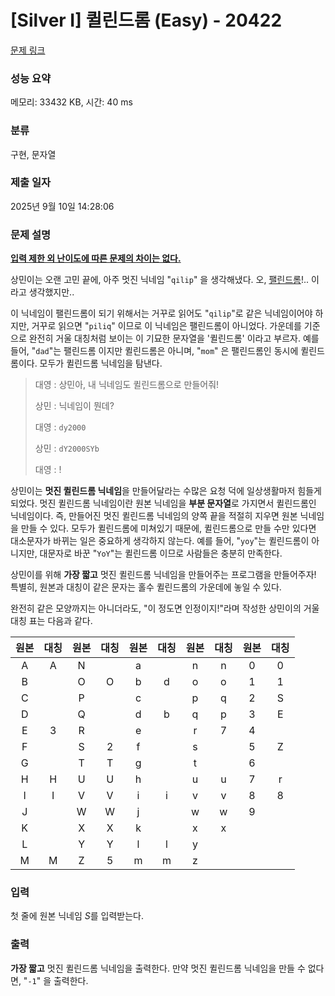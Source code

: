 # [Silver I] 퀼린드롬 (Easy) - 20422 

[문제 링크](https://www.acmicpc.net/problem/20422) 

### 성능 요약

메모리: 33432 KB, 시간: 40 ms

### 분류

구현, 문자열

### 제출 일자

2025년 9월 10일 14:28:06

### 문제 설명

<p><u><strong>입력 제한 외 난이도에 따른 문제의 차이는 없다.</strong></u></p>

<p>상민이는 오랜 고민 끝에, 아주 멋진 닉네임 "<code>qilip</code>" 을 생각해냈다. 오, <a href="https://ko.wikipedia.org/wiki/%ED%9A%8C%EB%AC%B8" rel="nofollow">팰린드롬</a>!.. 이라고 생각했지만..</p>

<p>이 닉네임이 팰린드롬이 되기 위해서는 거꾸로 읽어도 "<code>qilip</code>"로 같은 닉네임이어야 하지만, 거꾸로 읽으면 "<code>piliq</code>" 이므로 이 닉네임은 팰린드롬이 아니었다. 가운데를 기준으로 완전히 거울 대칭처럼 보이는 이 기묘한 문자열을 '퀼린드롬' 이라고 부르자. 예를 들어, "<code>dad</code>"는 팰린드롬 이지만 퀼린드롬은 아니며, "<code>mom</code>" 은 팰린드롬인 동시에 퀼린드롬이다. 모두가 퀼린드롬 닉네임을 탐낸다.</p>

<blockquote>
<p>대영 : 상민아, 내 닉네임도 퀼린드롬으로 만들어줘!</p>

<p>상민 : 닉네임이 뭔데?</p>

<p>대영 : <code>dy2000</code></p>

<p>상민 : <code>dY2000SYb</code></p>

<p>대영 : !</p>
</blockquote>

<p>상민이는 <strong>멋진 퀼린드롬 닉네임</strong>을 만들어달라는 수많은 요청 덕에 일상생활마저 힘들게 되었다. 멋진 퀼린드롬 닉네임이란 원본 닉네임을 <strong>부분 문자열</strong>로 가지면서 퀼린드롬인 닉네임이다. 즉, 만들어진 멋진 퀼린드롬 닉네임의 양쪽 끝을 적절히 지우면 원본 닉네임을 만들 수 있다. 모두가 퀼린드롬에 미쳐있기 때문에, 퀼린드롬으로 만들 수만 있다면 대소문자가 바뀌는 일은 중요하게 생각하지 않는다. 예를 들어, "<code>yoy</code>"는 퀼린드롬이 아니지만, 대문자로 바꾼 "<code>YoY</code>"는 퀼린드롬 이므로 사람들은 충분히 만족한다.</p>

<p>상민이를 위해 <strong>가장 짧고</strong> 멋진 퀼린드롬 닉네임을 만들어주는 프로그램을 만들어주자! 특별히, 원본과 대칭이 같은 문자는 홀수 퀼린드롬의 가운데에 놓일 수 있다.</p>

<p>완전히 같은 모양까지는 아니더라도, "이 정도면 인정이지!"라며 작성한 상민이의 거울 대칭 표는 다음과 같다.</p>

<table class="table table-bordered" style="width : auto;">
	<thead>
		<tr>
			<th align="center" style="text-align: center;">원본</th>
			<th align="center" style="text-align: center;">대칭</th>
			<th align="center" style="text-align: center;">원본</th>
			<th align="center" style="text-align: center;">대칭</th>
			<th align="center" style="text-align: center;">원본</th>
			<th align="center" style="text-align: center;">대칭</th>
			<th align="center" style="text-align: center;">원본</th>
			<th align="center" style="text-align: center;">대칭</th>
			<th align="center" style="text-align: center;">원본</th>
			<th align="center" style="text-align: center;">대칭</th>
		</tr>
	</thead>
	<tbody>
		<tr>
			<td align="center">A</td>
			<td align="center">A</td>
			<td align="center">N</td>
			<td align="center"> </td>
			<td align="center">a</td>
			<td align="center"> </td>
			<td align="center">n</td>
			<td align="center">n</td>
			<td align="center">0</td>
			<td align="center">0</td>
		</tr>
		<tr>
			<td align="center">B</td>
			<td align="center"> </td>
			<td align="center">O</td>
			<td align="center">O</td>
			<td align="center">b</td>
			<td align="center">d</td>
			<td align="center">o</td>
			<td align="center">o</td>
			<td align="center">1</td>
			<td align="center">1</td>
		</tr>
		<tr>
			<td align="center">C</td>
			<td align="center"> </td>
			<td align="center">P</td>
			<td align="center"> </td>
			<td align="center">c</td>
			<td align="center"> </td>
			<td align="center">p</td>
			<td align="center">q</td>
			<td align="center">2</td>
			<td align="center">S</td>
		</tr>
		<tr>
			<td align="center">D</td>
			<td align="center"> </td>
			<td align="center">Q</td>
			<td align="center"> </td>
			<td align="center">d</td>
			<td align="center">b</td>
			<td align="center">q</td>
			<td align="center">p</td>
			<td align="center">3</td>
			<td align="center">E</td>
		</tr>
		<tr>
			<td align="center">E</td>
			<td align="center">3</td>
			<td align="center">R</td>
			<td align="center"> </td>
			<td align="center">e</td>
			<td align="center"> </td>
			<td align="center">r</td>
			<td align="center">7</td>
			<td align="center">4</td>
			<td align="center"> </td>
		</tr>
		<tr>
			<td align="center">F</td>
			<td align="center"> </td>
			<td align="center">S</td>
			<td align="center">2</td>
			<td align="center">f</td>
			<td align="center"> </td>
			<td align="center">s</td>
			<td align="center"> </td>
			<td align="center">5</td>
			<td align="center">Z</td>
		</tr>
		<tr>
			<td align="center">G</td>
			<td align="center"> </td>
			<td align="center">T</td>
			<td align="center">T</td>
			<td align="center">g</td>
			<td align="center"> </td>
			<td align="center">t</td>
			<td align="center"> </td>
			<td align="center">6</td>
			<td align="center"> </td>
		</tr>
		<tr>
			<td align="center">H</td>
			<td align="center">H</td>
			<td align="center">U</td>
			<td align="center">U</td>
			<td align="center">h</td>
			<td align="center"> </td>
			<td align="center">u</td>
			<td align="center">u</td>
			<td align="center">7</td>
			<td align="center">r</td>
		</tr>
		<tr>
			<td align="center">I</td>
			<td align="center">I</td>
			<td align="center">V</td>
			<td align="center">V</td>
			<td align="center">i</td>
			<td align="center">i</td>
			<td align="center">v</td>
			<td align="center">v</td>
			<td align="center">8</td>
			<td align="center">8</td>
		</tr>
		<tr>
			<td align="center">J</td>
			<td align="center"> </td>
			<td align="center">W</td>
			<td align="center">W</td>
			<td align="center">j</td>
			<td align="center"> </td>
			<td align="center">w</td>
			<td align="center">w</td>
			<td align="center">9</td>
			<td align="center"> </td>
		</tr>
		<tr>
			<td align="center">K</td>
			<td align="center"> </td>
			<td align="center">X</td>
			<td align="center">X</td>
			<td align="center">k</td>
			<td align="center"> </td>
			<td align="center">x</td>
			<td align="center">x</td>
			<td align="center"> </td>
			<td align="center"> </td>
		</tr>
		<tr>
			<td align="center">L</td>
			<td align="center"> </td>
			<td align="center">Y</td>
			<td align="center">Y</td>
			<td align="center">l</td>
			<td align="center">l</td>
			<td align="center">y</td>
			<td align="center"> </td>
			<td align="center"> </td>
			<td align="center"> </td>
		</tr>
		<tr>
			<td align="center">M</td>
			<td align="center">M</td>
			<td align="center">Z</td>
			<td align="center">5</td>
			<td align="center">m</td>
			<td align="center">m</td>
			<td align="center">z</td>
			<td align="center"> </td>
			<td align="center"> </td>
			<td align="center"> </td>
		</tr>
	</tbody>
</table>

### 입력 

 <p>첫 줄에 원본 닉네임 <em>S</em>를 입력받는다.</p>

### 출력 

 <p><strong>가장 짧고</strong> 멋진 퀼린드롬 닉네임을 출력한다. 만약 멋진 퀼린드롬 닉네임을 만들 수 없다면, "<code>-1</code>" 을 출력한다.</p>

